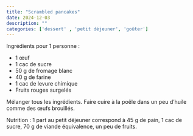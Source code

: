 ```yaml
---
title: "Scrambled pancakes"
date: 2024-12-03
description: ""
categories: ['dessert' , 'petit déjeuner', 'goûter']
---
```

Ingrédients pour 1 personne :

- 1 œuf
- 1 cac de sucre
- 50 g de fromage blanc
- 40 g de farine
- 1 cac de levure chimique
- Fruits rouges surgelés

Mélanger tous les ingrédients. Faire cuire à la poêle dans un peu d’huile comme des œufs
brouillés.

Nutrition : 1 part au petit déjeuner correspond à 45 g de pain, 1 cac de sucre, 70 g de viande
équivalence, un peu de fruits.